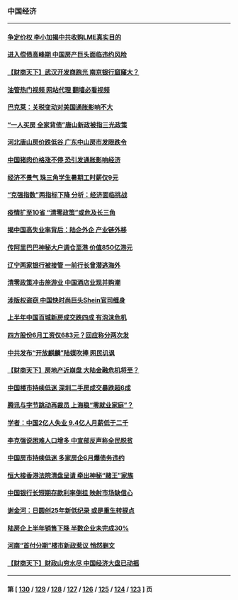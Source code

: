 ### 中国经济
---
#### [争定价权 李小加揭中共收购LME真实目的](../../pages/ncid283/n13774609.md?07061645) 
#### [进入偿债高峰期 中国房产巨头面临违约风险](../../pages/ncid283/n13774314.md?07061645) 
#### [【财商天下】武汉开发商跑光 南京银行窟窿大？](../../pages/ncid283/n13774272.md?07061645) 
#### [油管热门视频 网站代理 翻墙必看视频](http://209.222.30.114:81/youtube.html?07061645)
#### [巴克莱：关税变动对美国通胀影响不大](../../pages/ncid283/n13774227.md?07061645) 
#### [“一人买房 全家背债”唐山新政被指三光政策](../../pages/ncid283/n13774239.md?07061645) 
#### [河北唐山房价跌低谷 广东中山房市发限跌令](../../pages/ncid283/n13774050.md?07061645) 
#### [中国猪肉价格涨不停 恐引发通胀影响经济](../../pages/ncid283/n13773973.md?07061645) 
#### [经济不景气 珠三角学生暑期工时薪仅9元](../../pages/ncid283/n13773780.md?07061645) 
#### [“克强指数”两指标下降 分析：经济面临挑战](../../pages/ncid283/n13773481.md?07061645) 
#### [疫情扩至10省 “清零政策”或危及长三角](../../pages/ncid283/n13773328.md?07061645) 
#### [揭中国高失业率背后：陆企外企 产业链外移](../../pages/ncid283/n13773429.md?07061645) 
#### [传阿里巴巴神秘大户调仓至港 价值850亿港元](../../pages/ncid283/n13773070.md?07061645) 
#### [辽宁两家银行被接管 一前行长曾潜逃海外](../../pages/ncid283/n13773206.md?07061645) 
#### [清零政策冲击旅游业 中国酒店业现并购潮](../../pages/ncid283/n13773142.md?07061645) 
#### [涉版权盗窃 中国快时尚巨头Shein官司缠身](../../pages/ncid283/n13772674.md?07061645) 
#### [上半年中国百城新房成交跌四成 有泡沫危机](../../pages/ncid283/n13772559.md?07061645) 
#### [四方股份6月工资仅683元？回应称分两次发](../../pages/ncid283/n13772458.md?07061645) 
#### [中共发布“开放麒麟”陆媒吹捧 网民讥讽](../../pages/ncid283/n13772308.md?07061645) 
#### [【财商天下】房地产近崩盘 大陆金融危机将至？](../../pages/ncid283/n13771665.md?07061645) 
#### [中国楼市持续低迷 深圳二手房成交暴跌超6成](../../pages/ncid283/n13771693.md?07061645) 
#### [腾讯与字节跳动再裁员 上海稳“零就业家庭”？](../../pages/ncid283/n13771622.md?07061645) 
#### [学者：中国2亿人失业 9.4亿人月薪低于二千](../../pages/ncid283/n13771649.md?07061645) 
#### [李克强说困难人口增多 中宣部反声称全民脱贫](../../pages/ncid283/n13771627.md?07061645) 
#### [中国房市持续低迷 多家房企6月爆债务违约](../../pages/ncid283/n13771623.md?07061645) 
#### [恒大接香港法院清盘呈请 牵出神秘“赌王”家族](../../pages/ncid283/n13771611.md?07061645) 
#### [中国银行长短期存款利率倒挂 映射市场缺信心](../../pages/ncid283/n13771597.md?07061645) 
#### [谢金河：日圆创25年新低纪录 或是重生转捩点](../../pages/ncid283/n13771519.md?07061645) 
#### [陆房企上半年销售下降 半数企业未完成30%](../../pages/ncid283/n13771379.md?07061645) 
#### [河南“首付分期”楼市新政惹议 悄然删文](../../pages/ncid283/n13771259.md?07061645) 
#### [【财商天下】财政山穷水尽 中国经济大盘已动摇](../../pages/ncid283/n13770956.md?07061645) 

---
#### 第 [ [130](./130.md?07061645) / [129](./129.md?07061645) / [128](./128.md?07061645) / [127](./127.md?07061645) / [126](./126.md?07061645) / [125](./125.md?07061645) / [124](./124.md?07061645) / [123](./123.md?07061645) ] 页
